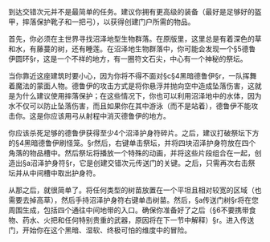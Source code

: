 到达交错次元并不是最简单的任务。建议你拥有更高级的装备（最好是足够好的盔甲，摔落保护靴子和一把弓），以获得创建门户所需的物品。

首先，你必须在主世界寻找沼泽地型生物群落。在原版里，这里总是有着深色的草和水，有藤蔓的树，还有睡莲。在沼泽地生物群落中，你可能会发现一个§5德鲁伊圆环§r，这是一个不祥的地方，有一圈符文石尖，中心有一个神秘的祭坛。

当你靠近这座建筑时要小心，因为你将不得不面对§c§4黑暗德鲁伊§r，一队挥舞着魔法的蒙面人物。德鲁伊的攻击方式是将你悬浮并抛向空中造成坠落伤害，这就是为什么建议使用摔落保护；在这些情况下，你也可以利用沼泽地中的水体，因为水不仅可以防止坠落伤害，而且如果你在其中游泳（而不是站着），德鲁伊不能攻击你。这是你应该用弓从射程中消灭德鲁伊的地方。

你应该杀死足够的德鲁伊获得至少4个沼泽护身符碎片。之后，建议打破祭坛下方的§4黑暗德鲁伊刷怪笼。§r然后，右键单击祭坛，并将四块沼泽护身符放在四个角落的物品槽中。然后祭坛将播放一个特殊的动画，并将这些片段组合在一起，创造出§a沼泽护身符§r，它是创建交错次元传送门的关键。之后，只需再次右击祭坛并从中间槽中取出护身符。

从那之后，就很简单了。将任何类型的树苗放置在一个平坦且相对较宽的区域（也需要去掉高草），然后手持沼泽护身符右键单击树苗。然后，§a传送门树§r将在您周围生成，包括四个通往中间地带的入口。确保你准备好了之后（§6不要携带食物、药水、火把和任何特别贵重的武器，原因将在下一节中解释）§r。进入传送门，开始你在这个黑暗、湿软、终极可怕的维度中的冒险。
